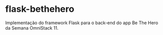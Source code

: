 # flask-bethehero
Implementação do framework Flask para o back-end do app Be The Hero da Semana OmniStack 11.
